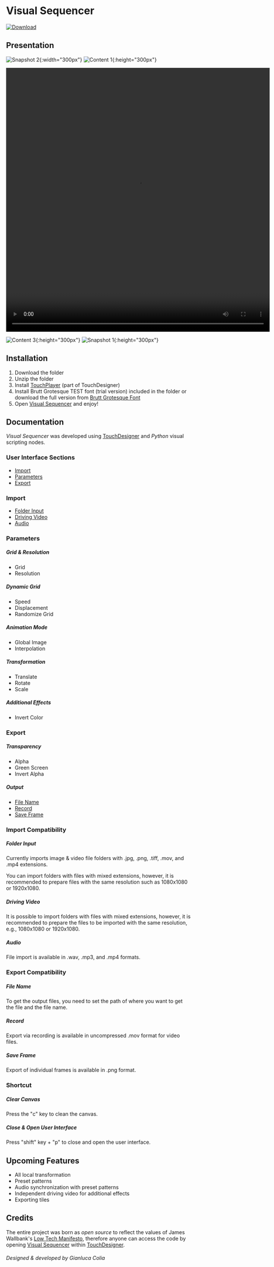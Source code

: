 # Visual Sequencer 
<a href="https://github.com/GianlucaColia/Visual-Sequencer/releases/download/v1.6.0/Visual.Sequencer.v-1.6.0.zip"><img src="Download Button.png" alt="Download"></a>
## Presentation
![Snapshot 2](https://github.com/GianlucaColia/Visual-Sequencer/blob/main/Trademark%20contents/Snapshot%202.png){:width="300px"}
![Content 1](https://github.com/GianlucaColia/Visual-Sequencer/blob/main/Trademark%20contents/Contenuto%201.png){:height="300px"}

<video width="720" height="720" controls>
  <source src="https://github.com/GianlucaColia/Visual-Sequencer/blob/main/Trademark%20contents/Video%20Teaser%20visual%20sequencer.mp4" type="video/mp4">
  Your browser does not support the video tag.
</video>

![Content 3](https://github.com/GianlucaColia/Visual-Sequencer/blob/main/Trademark%20contents/Contenuto%203.png){:height="300px"}
![Snapshot 1](https://github.com/GianlucaColia/Visual-Sequencer/blob/main/Trademark%20contents/Snapshot%201.png){:height="300px"}
## Installation

1. Download the folder 
2. Unzip the folder
3. Install [TouchPlayer](https://derivative.ca/download) (part of TouchDesigner)
4. Install Brutt Grotesque TEST font (trial version) included in the folder or download the full version from [Brutt Grotesque Font](https://bureaubrut.com/en/product/brut-grotesque/)
5. Open [Visual Sequencer](#Visual-Sequencer) and enjoy!

## Documentation 
*Visual Sequencer* was developed using [TouchDesigner](https://derivative.ca/) and *Python* visual scripting nodes.

### User Interface Sections

- [Import](#import)
- [Parameters](#parameters)
- [Export](#export)

### Import

- [Folder Input](#folder-input)
- [Driving Video](#driving-video)
- [Audio](#audio)

### Parameters

##### Grid & Resolution

- Grid
- Resolution

##### Dynamic Grid

- Speed
- Displacement 
- Randomize Grid

##### Animation Mode

- Global Image
- Interpolation

##### Transformation

- Translate
- Rotate
- Scale

##### Additional Effects

- Invert Color

### Export

##### Transparency

- Alpha
- Green Screen
- Invert Alpha

##### Output

- [File Name](#file-name)
- [Record](#record)
- [Save Frame](#save-frame)

### Import Compatibility

##### Folder Input

Currently imports image & video file folders with .jpg, .png, .tiff, .mov, and .mp4 extensions.

You can import folders with files with mixed extensions, however, it is recommended to prepare files with the same resolution such as 1080x1080 or 1920x1080.

##### Driving Video

It is possible to import folders with files with mixed extensions, however, it is recommended to prepare the files to be imported with the same resolution, e.g., 1080x1080 or 1920x1080.

##### Audio

File import is available in .wav, .mp3, and .mp4 formats.

### Export Compatibility

##### File Name

To get the output files, you need to set the path of where you want to get the file and the file name.

##### Record

Export via recording is available in uncompressed .mov format for video files.

##### Save Frame

Export of individual frames is available in .png format.

### Shortcut

##### Clear Canvas

Press the "c" key to clean the canvas.

##### Close & Open User Interface

Press "shift" key + "p" to close and open the user interface.

## Upcoming Features

- All local transformation
- Preset patterns
- Audio synchronization with preset patterns
- Independent driving video for additional effects
- Exporting tiles

## Credits

The entire project was born as *open source* to reflect the values of James Wallbank's [Low Tech Manifesto](http://lowtech.org/projects/n5m3/), therefore anyone can access the code by opening [Visual Sequencer](#Visual-Sequencer) within [TouchDesigner](https://derivative.ca/).

###### Designed & developed by Gianluca Colia
